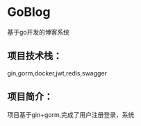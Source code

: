 # GoBlog
基于go开发的博客系统
## 项目技术栈：
gin,gorm,docker,jwt,redis,swagger
## 项目简介：
项目基于gin+gorm,完成了用户注册登录，系统
